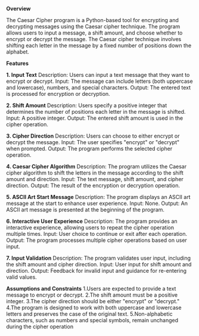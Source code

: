 ******Overview******

The Caesar Cipher program is a Python-based tool for encrypting and decrypting messages using the Caesar cipher technique. The program allows users to input a message, a shift amount, and choose whether to encrypt or decrypt the message. The Caesar cipher technique involves shifting each letter in the message by a fixed number of positions down the alphabet.

**Features**

**1. Input Text**
Description: Users can input a text message that they want to encrypt or decrypt.
Input: The message can include letters (both uppercase and lowercase), numbers, and special characters.
Output: The entered text is processed for encryption or decryption.

**2. Shift Amount**
Description: Users specify a positive integer that determines the number of positions each letter in the message is shifted.
Input: A positive integer.
Output: The entered shift amount is used in the cipher operation.

**3. Cipher Direction**
Description: Users can choose to either encrypt or decrypt the message.
Input: The user specifies "encrypt" or "decrypt" when prompted.
Output: The program performs the selected cipher operation.

**4. Caesar Cipher Algorithm**
Description: The program utilizes the Caesar cipher algorithm to shift the letters in the message according to the shift amount and direction.
Input: The text message, shift amount, and cipher direction.
Output: The result of the encryption or decryption operation.

**5. ASCII Art Start Message**
Description: The program displays an ASCII art message at the start to enhance user experience.
Input: None.
Output: An ASCII art message is presented at the beginning of the program.

**6. Interactive User Experience**
Description: The program provides an interactive experience, allowing users to repeat the cipher operation multiple times.
Input: User choice to continue or exit after each operation.
Output: The program processes multiple cipher operations based on user input.

**7. Input Validation**
Description: The program validates user input, including the shift amount and cipher direction.
Input: User input for shift amount and direction.
Output: Feedback for invalid input and guidance for re-entering valid values.

**Assumptions and Constraints**
1.Users are expected to provide a text message to encrypt or decrypt.
2.The shift amount must be a positive integer.
3.The cipher direction should be either "encrypt" or "decrypt."
4.The program is designed to work with both uppercase and lowercase letters and preserves the case of the original text.
5.Non-alphabetic characters, such as numbers and special symbols, remain unchanged during the cipher operation
